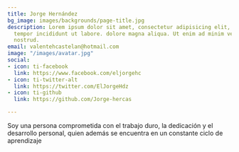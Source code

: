 ```yaml
---
title: Jorge Hernández
bg_image: images/backgrounds/page-title.jpg
description: Lorem ipsum dolor sit amet, consectetur adipisicing elit, sed do eiusmod
  tempor incididunt ut labore. dolore magna aliqua. Ut enim ad minim veniam, quis
  nostrud.
email: valentehcastelan@hotmail.com
image: "/images/avatar.jpg"
social:
- icon: ti-facebook
  link: https://www.facebook.com/eljorgehc
- icon: ti-twitter-alt
  link: https://twitter.com/ElJorgeHdz
- icon: ti-github
  link: https://github.com/Jorge-hercas

---
```

Soy una persona comprometida con el trabajo duro, la dedicación y el desarrollo personal, quien además se encuentra en un constante ciclo de aprendizaje